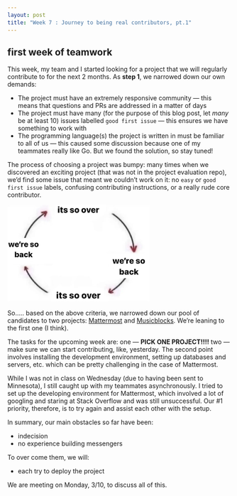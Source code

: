 ```yaml
---
layout: post
title: "Week 7 : Journey to being real contributors, pt.1"
---
```


## first week of teamwork

This week, my team and I started looking for a project that we will regularly contribute to for the next 2 months. As **step 1**, we narrowed down our own demands:

- The project must have an extremely responsive community — this means that questions and PRs are addressed in a matter of days
- The project must have many (for the purpose of this blog post, let *many* be at least 10) issues labelled `good first issue` — this ensures we have something to work with
- The programming language(s) the project is written in must be familiar to all of us — this caused some discussion because one of my teammates really like Go. But we found the solution, so stay tuned!

The process of choosing a project was bumpy: many times when we discovered an exciting project (that was not in the project evaluation repo), we’d find some issue that meant we couldn’t work on it: no `easy` or `good first issue` labels, confusing contributing instructions, or a really rude core contributor.

![Source: Know Your Meme](/images/ossd-imgs-1.png)
 

So….. based on the above criteria, we narrowed down our pool of candidates to two projects: [Mattermost][1] and [Musicblocks][2]. We’re leaning to the first one (I think).

The tasks for the upcoming week are: one — **PICK ONE PROJECT!!!!** two — make sure we can start contributing, like, yesterday. The second point involves installing the development environment, setting up databases and servers, etc. which can be pretty challenging in the case of Mattermost.

While I was not in class on Wednesday (due to having been sent to Minnesota), I still caught up with my teammates asynchronously. I tried to set up the developing environment for Mattermost, which involved a lot of googling and staring at Stack Overflow and was still unsuccessful. Our #1 priority, therefore, is to try again and assist each other with the setup.

In summary, our main obstacles so far have been:

- indecision
- no experience building messengers

To over come them, we will:

- each try to deploy the project

We are meeting on Monday, 3/10, to discuss all of this.

[1]: https://github.com/mattermost

[2]: https://github.com/sugarlabs/musicblocks